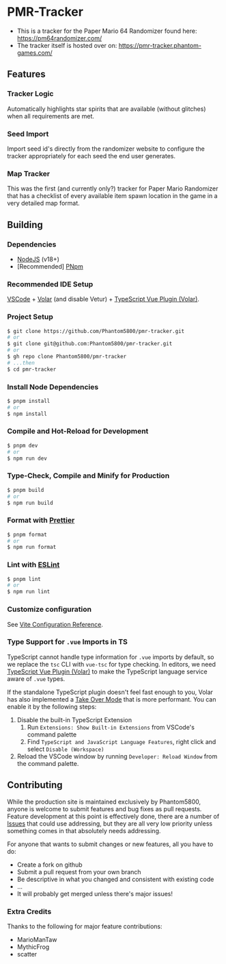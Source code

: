 # PMR-Tracker

- This is a tracker for the Paper Mario 64 Randomizer found here: https://pm64randomizer.com/
- The tracker itself is hosted over on: https://pmr-tracker.phantom-games.com/

## Features

### Tracker Logic

Automatically highlights star spirits that are available (without glitches) when all requirements are met.

### Seed Import

Import seed id's directly from the randomizer website to configure the tracker appropriately for each seed the end user generates.

### Map Tracker

This was the first (and currently only?) tracker for Paper Mario Randomizer that has a checklist of every available item spawn location in the game in a very detailed map format.

## Building

### Dependencies

- [NodeJS](https://nodejs.org/en) (v18+)
- [Recommended] [PNpm](https://pnpm.io/)

### Recommended IDE Setup

[VSCode](https://code.visualstudio.com/) + [Volar](https://marketplace.visualstudio.com/items?itemName=Vue.volar) (and disable Vetur) + [TypeScript Vue Plugin (Volar)](https://marketplace.visualstudio.com/items?itemName=Vue.vscode-typescript-vue-plugin).

### Project Setup

```sh
$ git clone https://github.com/Phantom5800/pmr-tracker.git
# or
$ git clone git@github.com:Phantom5800/pmr-tracker.git
# or
$ gh repo clone Phantom5800/pmr-tracker
# ...then
$ cd pmr-tracker
```

### Install Node Dependencies

```sh
$ pnpm install
# or
$ npm install
```

### Compile and Hot-Reload for Development

```sh
$ pnpm dev
# or
$ npm run dev
```

### Type-Check, Compile and Minify for Production

```sh
$ pnpm build
# or
$ npm run build
```

### Format with [Prettier](https://prettier.io/)

```sh
$ pnpm format
# or
$ npm run format
```

### Lint with [ESLint](https://eslint.org/)

```sh
$ pnpm lint
# or
$ npm run lint
```

### Customize configuration

See [Vite Configuration Reference](https://vitejs.dev/config/).

### Type Support for `.vue` Imports in TS

TypeScript cannot handle type information for `.vue` imports by default, so we replace the `tsc` CLI with `vue-tsc` for type checking. In editors, we need [TypeScript Vue Plugin (Volar)](https://marketplace.visualstudio.com/items?itemName=Vue.vscode-typescript-vue-plugin) to make the TypeScript language service aware of `.vue` types.

If the standalone TypeScript plugin doesn't feel fast enough to you, Volar has also implemented a [Take Over Mode](https://github.com/johnsoncodehk/volar/discussions/471#discussioncomment-1361669) that is more performant. You can enable it by the following steps:

1. Disable the built-in TypeScript Extension
   1. Run `Extensions: Show Built-in Extensions` from VSCode's command palette
   2. Find `TypeScript and JavaScript Language Features`, right click and select `Disable (Workspace)`
2. Reload the VSCode window by running `Developer: Reload Window` from the command palette.

## Contributing

While the production site is maintained exclusively by Phantom5800, anyone is welcome to submit features and bug fixes as pull requests. Feature development at this point is effectively done, there are a number of [Issues](https://github.com/Phantom5800/pmr-tracker/issues) that could use addressing, but they are all very low priority unless something comes in that absolutely needs addressing.

For anyone that wants to submit changes or new features, all you have to do:

- Create a fork on github
- Submit a pull request from your own branch
- Be descriptive in what you changed and consistent with existing code
- ...
- It will probably get merged unless there's major issues!

### Extra Credits

Thanks to the following for major feature contributions:

- MarioManTaw
- MythicFrog
- scatter

